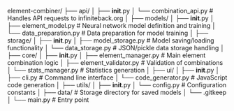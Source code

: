 element-combiner/
├── api/
│ ├── **init**.py
│ └── combination_api.py # Handles API requests to infiniteback.org
│
├── models/
│ ├── **init**.py
│ ├── element_model.py # Neural network model definition and training
│ └── data_preparation.py # Data preparation for model training
│
├── storage/
│ ├── **init**.py
│ ├── model_storage.py # Model saving/loading functionality
│ └── data_storage.py # JSON/pickle data storage handling
│
├── core/
│ ├── **init**.py
│ ├── element_manager.py # Main element combination logic
│ ├── element_validator.py # Validation of combinations
│ └── stats_manager.py # Statistics generation
│
├── ui/
│ ├── **init**.py
│ ├── cli.py # Command line interface
│ └── code_generator.py # JavaScript code generation
│
├── utils/
│ ├── **init**.py
│ └── config.py # Configuration constants
│
├── data/ # Storage directory for saved models
│ └── .gitkeep
│
└── main.py # Entry point
